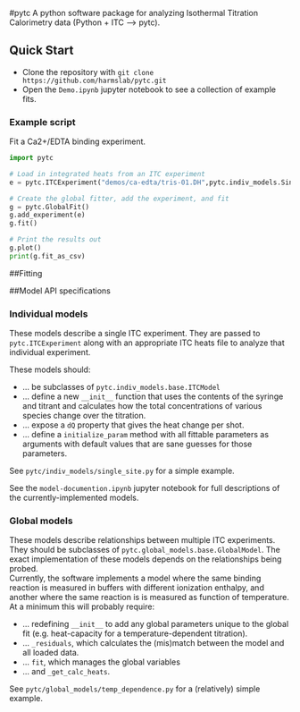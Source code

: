 #pytc
A python software package for analyzing Isothermal Titration Calorimetry data
(Python + ITC --> pytc).  

## Quick Start
 + Clone the repository with `git clone https://github.com/harmslab/pytc.git`
 + Open the `Demo.ipynb` jupyter notebook to see a collection of example fits. 

### Example script

Fit a Ca2+/EDTA binding experiment.

```Python
import pytc

# Load in integrated heats from an ITC experiment
e = pytc.ITCExperiment("demos/ca-edta/tris-01.DH",pytc.indiv_models.SingleSite)

# Create the global fitter, add the experiment, and fit
g = pytc.GlobalFit()
g.add_experiment(e)
g.fit()

# Print the results out
g.plot()
print(g.fit_as_csv)
```

##Fitting


##Model API specifications

### Individual models

These models describe a single ITC experiment.  They are passed to 
`pytc.ITCExperiment` along with an appropriate ITC heats file to analyze that
individual experiment.

These models should:
* ... be subclasses of `pytc.indiv_models.base.ITCModel`
* ... define a new `__init__` function that uses the contents of the syringe and
  titrant and calculates how the total concentrations of various species change
  over the titration.
* ... expose a `dQ` property that gives the heat change per shot.
* ... define a `initialize_param` method with all fittable parameters as
  arguments with default values that are sane guesses for those parameters.

See `pytc/indiv_models/single_site.py` for a simple example.

See the `model-documention.ipynb` jupyter notebook for full descriptions of
the currently-implemented models.

### Global models

These models describe relationships between multiple ITC experiments.  They
should be subclasses of `pytc.global_models.base.GlobalModel`. The exact 
implementation of these models depends on the relationships being probed.  
Currently, the software implements a model where the same binding reaction
is measured in buffers with different ionization enthalpy, and another where
the same reaction is is measured as function of temperature.  At a minimum
this will probably require:
* ... redefining `__init__` to add any global parameters unique to the global
  fit (e.g. heat-capacity for a temperature-dependent titration).
* ... `_residuals`, which calculates the (mis)match between the model and all
  loaded data.
* ... `fit`, which manages the global variables
* ... and `_get_calc_heats`.  

See `pytc/global_models/temp_dependence.py` for a (relatively) simple example.
